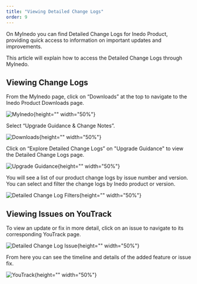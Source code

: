 ```yaml
---
title: "Viewing Detailed Change Logs"
order: 9
---
```


On MyInedo you can find Detailed Change Logs for Inedo Product, providing quick access to information on important updates and improvements.

This article will explain how to access the Detailed Change Logs through MyInedo. 

## Viewing Change Logs
From the MyInedo page, click on “Downloads” at the top to navigate to the Inedo Product Downloads page.

![MyInedo](/resources/docs/myinedo-viewingchangelogs-myinedo.png){height="" width="50%"}

Select “Upgrade Guidance & Change Notes”.

![Downloads](/resources/docs/myinedo-viewingchangelogs-downloads.png){height="" width="50%"}

Click on “Explore Detailed Change Logs” on "Upgrade Guidance" to view the Detailed Change Logs page.

![Upgrade Guidance](/resources/docs/myinedo-viewingchangelogs-upgradeguidance.png){height="" width="50%"}

You will see a list of our product change logs by issue number and version. You can select and filter the change logs by Inedo product or version.

![Detailed Change Log Filters](/resources/docs/myinedo-viewingchangelogs-detailedchangelogfilters.png){height="" width="50%"}

## Viewing Issues on YouTrack

To view an update or fix in more detail, click on an issue to navigate to its corresponding YouTrack page.

![Detailed Change Log Issue](/resources/docs/myinedo-viewingchangelogs-detailedchangelogissue.png){height="" width="50%"}

From here you can see the timeline and details of the added feature or issue fix.

![YouTrack](/resources/docs/myinedo-viewingchangelogs-youtrack.png){height="" width="50%"}
